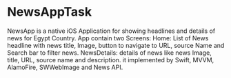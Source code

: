 # NewsAppTask 
NewsApp is a native iOS Application for showing headlines and details of news for Egypt Country. 
App contain two Screens:
Home: List of News headline with news title, Image, button to navigate to URL, source Name and Search bar to filter news.
NewsDetails: details of news like news Image, title, URL, source name and description.
it implemented by Swift, MVVM, AlamoFire, SWWebImage and News API.
